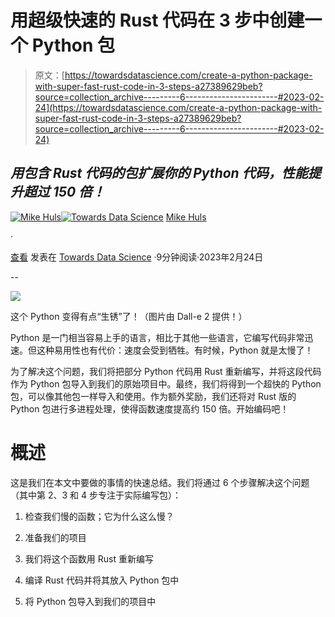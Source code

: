 # 用超级快速的 Rust 代码在 3 步中创建一个 Python 包

> 原文：[https://towardsdatascience.com/create-a-python-package-with-super-fast-rust-code-in-3-steps-a27389629beb?source=collection_archive---------6-----------------------#2023-02-24](https://towardsdatascience.com/create-a-python-package-with-super-fast-rust-code-in-3-steps-a27389629beb?source=collection_archive---------6-----------------------#2023-02-24)

## *用包含 Rust 代码的包扩展你的 Python 代码，性能提升超过 150 倍！*

[](https://mikehuls.medium.com/?source=post_page-----a27389629beb--------------------------------)[![Mike Huls](../Images/8f9f55a0d25db00799c5d37383b7f5b6.png)](https://mikehuls.medium.com/?source=post_page-----a27389629beb--------------------------------)[](https://towardsdatascience.com/?source=post_page-----a27389629beb--------------------------------)[![Towards Data Science](../Images/a6ff2676ffcc0c7aad8aaf1d79379785.png)](https://towardsdatascience.com/?source=post_page-----a27389629beb--------------------------------) [Mike Huls](https://mikehuls.medium.com/?source=post_page-----a27389629beb--------------------------------)

·

[查看](https://medium.com/m/signin?actionUrl=https%3A%2F%2Fmedium.com%2F_%2Fsubscribe%2Fuser%2F7ffb62c607ee&operation=register&redirect=https%3A%2F%2Ftowardsdatascience.com%2Fcreate-a-python-package-with-super-fast-rust-code-in-3-steps-a27389629beb&user=Mike+Huls&userId=7ffb62c607ee&source=post_page-7ffb62c607ee----a27389629beb---------------------post_header-----------) 发表在 [Towards Data Science](https://towardsdatascience.com/?source=post_page-----a27389629beb--------------------------------) ·9分钟阅读·2023年2月24日[](https://medium.com/m/signin?actionUrl=https%3A%2F%2Fmedium.com%2F_%2Fvote%2Ftowards-data-science%2Fa27389629beb&operation=register&redirect=https%3A%2F%2Ftowardsdatascience.com%2Fcreate-a-python-package-with-super-fast-rust-code-in-3-steps-a27389629beb&user=Mike+Huls&userId=7ffb62c607ee&source=-----a27389629beb---------------------clap_footer-----------)

--

[](https://medium.com/m/signin?actionUrl=https%3A%2F%2Fmedium.com%2F_%2Fbookmark%2Fp%2Fa27389629beb&operation=register&redirect=https%3A%2F%2Ftowardsdatascience.com%2Fcreate-a-python-package-with-super-fast-rust-code-in-3-steps-a27389629beb&source=-----a27389629beb---------------------bookmark_footer-----------)![](../Images/ed219a4972a58651e9682cc108017a96.png)

这个 Python 变得有点“生锈”了！（图片由 Dall-e 2 提供！）

Python 是一门相当容易上手的语言，相比于其他一些语言，它编写代码非常迅速。但这种易用性也有代价：速度会受到牺牲。有时候，Python 就是太慢了！

为了解决这个问题，我们将把部分 Python 代码用 Rust 重新编写，并将这段代码作为 Python 包导入到我们的原始项目中。最终，我们将得到一个超快的 Python 包，可以像其他包一样导入和使用。作为额外奖励，我们还将对 Rust 版的 Python 包进行多进程处理，使得函数速度提高约 150 倍。开始编码吧！

# 概述

这是我们在本文中要做的事情的快速总结。我们将通过 6 个步骤解决这个问题（其中第 2、3 和 4 步专注于实际编写包）：

1.  检查我们慢的函数；它为什么这么慢？

1.  准备我们的项目

1.  我们将这个函数用 Rust 重新编写

1.  编译 Rust 代码并将其放入 Python 包中

1.  将 Python 包导入到我们的项目中

